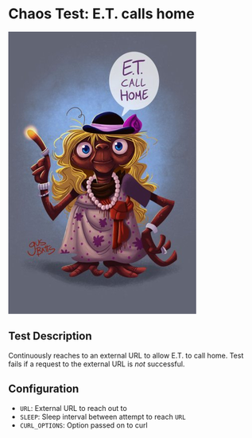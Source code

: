 # Chaos Test: E.T. calls home

![](https://github.com/cilium/chaos-monkeys/raw/master/monkeys/et-call-home/.img/et.jpg)

## Test Description

Continuously reaches to an external URL to allow E.T. to call home. Test fails
if a request to the external URL is *not* successful.

## Configuration

* `URL`: External URL to reach out to
* `SLEEP`: Sleep interval between attempt to reach `URL`
* `CURL_OPTIONS`: Option passed on to curl

